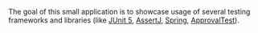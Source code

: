 The goal of this small application is to showcase usage of several testing frameworks
and libraries (like [JUnit 5](https://junit.org/junit5/),
[AssertJ](https://assertj.github.io/doc/),
[Spring](https://docs.spring.io/spring-framework/reference/testing.html),
[ApprovalTest](https://github.com/approvals/approvaltests.java)).